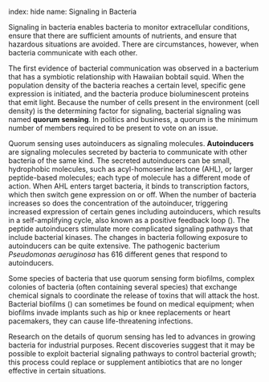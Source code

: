 index: hide
name: Signaling in Bacteria

Signaling in bacteria enables bacteria to monitor extracellular conditions, ensure that there are sufficient amounts of nutrients, and ensure that hazardous situations are avoided. There are circumstances, however, when bacteria communicate with each other.

The first evidence of bacterial communication was observed in a bacterium that has a symbiotic relationship with Hawaiian bobtail squid. When the population density of the bacteria reaches a certain level, specific gene expression is initiated, and the bacteria produce bioluminescent proteins that emit light. Because the number of cells present in the environment (cell density) is the determining factor for signaling, bacterial signaling was named  **quorum sensing**. In politics and business, a quorum is the minimum number of members required to be present to vote on an issue.

Quorum sensing uses autoinducers as signaling molecules.  **Autoinducers** are signaling molecules secreted by bacteria to communicate with other bacteria of the same kind. The secreted autoinducers can be small, hydrophobic molecules, such as acyl-homoserine lactone (AHL), or larger peptide-based molecules; each type of molecule has a different mode of action. When AHL enters target bacteria, it binds to transcription factors, which then switch gene expression on or off. When the number of bacteria increases so does the concentration of the autoinducer, triggering increased expression of certain genes including autoinducers, which results in a self-amplifying cycle, also known as a positive feedback loop (). The peptide autoinducers stimulate more complicated signaling pathways that include bacterial kinases. The changes in bacteria following exposure to autoinducers can be quite extensive. The pathogenic bacterium  *Pseudomonas aeruginosa* has 616 different genes that respond to autoinducers.

Some species of bacteria that use quorum sensing form biofilms, complex colonies of bacteria (often containing several species) that exchange chemical signals to coordinate the release of toxins that will attack the host. Bacterial biofilms () can sometimes be found on medical equipment; when biofilms invade implants such as hip or knee replacements or heart pacemakers, they can cause life-threatening infections.

Research on the details of quorum sensing has led to advances in growing bacteria for industrial purposes. Recent discoveries suggest that it may be possible to exploit bacterial signaling pathways to control bacterial growth; this process could replace or supplement antibiotics that are no longer effective in certain situations.

